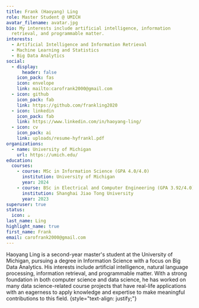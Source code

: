 ```yaml
---
title: Frank (Haoyang) Ling
role: Master Student @ UMICH
avatar_filename: avatar.jpg
bio: My interests include artificial intelligence, information
  retrieval, and programmable matter.
interests:
  - Artificial Intelligence and Information Retrieval
  - Machine Learning and Statistics
  - Big Data Analytics
social:
  - display:
      header: false
    icon_pack: fas
    icon: envelope
    link: mailto:carofrank2000@gmail.com
  - icon: github
    icon_pack: fab
    link: https://github.com/frankling2020
  - icon: linkedin
    icon_pack: fab
    link: https://www.linkedin.com/in/haoyang-ling/
  - icon: cv
    icon_pack: ai
    link: uploads/resume-hyfrankl.pdf
organizations:
  - name: University of Michigan
    url: https://umich.edu/
education:
  courses:
    - course: MSc in Information Science (GPA 4.0/4.0)
      institution: University of Michigan
      year: 2024
    - course: BSc in Electrical and Computer Engineering (GPA 3.92/4.0)
      institution: Shanghai Jiao Tong University
      year: 2023
superuser: true
status:
  icon: ☕️
last_name: Ling
highlight_name: true
first_name: Frank
email: carofrank2000@gmail.com
---
```

Haoyang Ling is a second-year master's student at the University of Michigan, pursuing a degree in Information Science with a focus on Big Data Analytics. His interests include artificial intelligence, natural language processing, information retrieval, and programmable matter. With a strong foundation in both computer science and data science, he has worked on many data science-related course projects that have real-life applications with an eagerness to apply knowledge and expertise to make meaningful contributions to this field.
{style="text-align: justify;"}